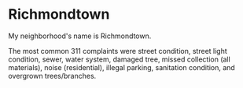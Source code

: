 # Richmondtown 

My neighborhood's name is Richmondtown. 

The most common 311 complaints were street condition, street light condition, sewer, water system, damaged tree, missed collection (all materials), noise (residential), illegal parking, sanitation condition, and overgrown trees/branches. 
